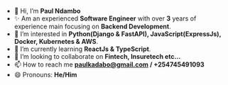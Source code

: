 - 👋 Hi, I’m **Paul Ndambo**
-  ✨ Am an experienced **Software Engineer** with over **3** years of experience main focusing on **Backend Development**.
- 👀 I’m interested in **Python(Django & FastAPI), JavaScript(ExpressJs), Docker, Kubernetes & AWS**.
- 🌱 I’m currently learning **ReactJs & TypeScript**.
- 💞️ I’m looking to collaborate on **Fintech, Insuretech etc...**
- 📫 How to reach me **paulkadabo@gmail.com / +254745491093**
- 😄 Pronouns: **He/Him**

<!---
ndambopaul/ndambopaul is a ✨ special ✨ repository because its `README.md` (this file) appears on your GitHub profile.
You can click the Preview link to take a look at your changes.
--->
